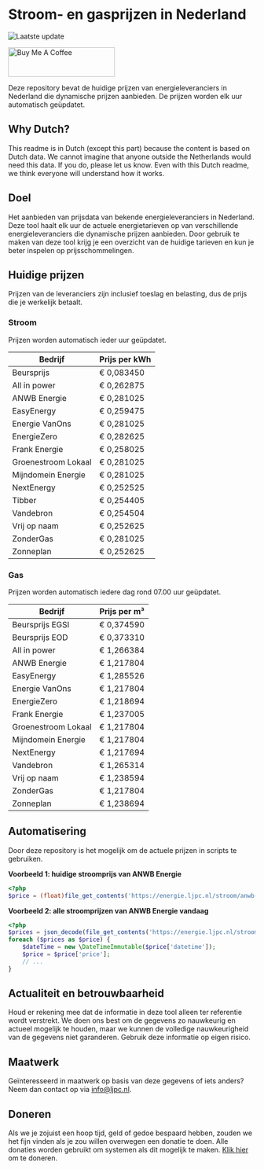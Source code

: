 # Stroom- en gasprijzen in Nederland

![Laatste update](https://img.shields.io/badge/laatste%20update-2024--08--16%2002%3A00%20CET-brightgreen)

<a href="https://www.buymeacoffee.com/Lars-" target="_blank"><img src="https://cdn.buymeacoffee.com/buttons/v2/default-orange.png" alt="Buy Me A Coffee" height="60" style="height: 60px !important;width: 217px !important;" ></a>

Deze repository bevat de huidige prijzen van energieleveranciers in Nederland die dynamische prijzen aanbieden. De prijzen worden elk uur automatisch geüpdatet.

## Why Dutch?

This readme is in Dutch (except this part) because the content is based on Dutch data. We cannot imagine that anyone outside the Netherlands would need this data. If you do, please let us know. Even with this Dutch readme, we think
everyone will understand how it works.

## Doel

Het aanbieden van prijsdata van bekende energieleveranciers in Nederland. Deze tool haalt elk uur de actuele energietarieven op van verschillende energieleveranciers die dynamische prijzen aanbieden. Door gebruik te maken van deze tool
krijg je een overzicht van de huidige tarieven en kun je beter inspelen op prijsschommelingen.

## Huidige prijzen

Prijzen van de leveranciers zijn inclusief toeslag en belasting, dus de prijs die je werkelijk betaalt.

### Stroom

Prijzen worden automatisch ieder uur geüpdatet.

 Bedrijf | Prijs per kWh 
---------|---------------
Beursprijs | € 0,083450
All in power | € 0,262875
ANWB Energie | € 0,281025
EasyEnergy | € 0,259475
Energie VanOns | € 0,281025
EnergieZero | € 0,282625
Frank Energie | € 0,258025
Groenestroom Lokaal | € 0,281025
Mijndomein Energie | € 0,281025
NextEnergy | € 0,252525
Tibber | € 0,254405
Vandebron | € 0,254504
Vrij op naam | € 0,252625
ZonderGas | € 0,281025
Zonneplan | € 0,252625


### Gas

Prijzen worden automatisch iedere dag rond 07.00 uur geüpdatet.

 Bedrijf | Prijs per m³ 
---------|--------------
Beursprijs EGSI | € 0,374590
Beursprijs EOD | € 0,373310
All in power | € 1,266384
ANWB Energie | € 1,217804
EasyEnergy | € 1,285526
Energie VanOns | € 1,217804
EnergieZero | € 1,218694
Frank Energie | € 1,237005
Groenestroom Lokaal | € 1,217804
Mijndomein Energie | € 1,217804
NextEnergy | € 1,217694
Vandebron | € 1,265314
Vrij op naam | € 1,238594
ZonderGas | € 1,217804
Zonneplan | € 1,238694


## Automatisering

Door deze repository is het mogelijk om de actuele prijzen in scripts te gebruiken.

**Voorbeeld 1: huidige stroomprijs van ANWB Energie**

```php
<?php
$price = (float)file_get_contents('https://energie.ljpc.nl/stroom/anwb-energie-nu.txt');

```

**Voorbeeld 2: alle stroomprijzen van ANWB Energie vandaag**

```php
<?php
$prices = json_decode(file_get_contents('https://energie.ljpc.nl/stroom/all-in-power-vandaag.json'),true);
foreach ($prices as $price) {
    $dateTime = new \DateTimeImmutable($price['datetime']);
    $price = $price['price'];
    // ...
}
```

## Actualiteit en betrouwbaarheid

Houd er rekening mee dat de informatie in deze tool alleen ter referentie wordt verstrekt. We doen ons best om de gegevens zo nauwkeurig en actueel mogelijk te houden, maar we kunnen de volledige nauwkeurigheid van de gegevens niet
garanderen. Gebruik deze informatie op eigen risico.

## Maatwerk

Geïnteresseerd in maatwerk op basis van deze gegevens of iets anders? Neem dan contact op
via [info@ljpc.nl](mailto:info@ljpc.nl?subject=Energie%20prijzen).

## Doneren

Als we je zojuist een hoop tijd, geld of gedoe bespaard hebben, zouden we het fijn vinden als je zou willen overwegen een
donatie te doen. Alle donaties worden gebruikt om systemen als dit mogelijk te
maken. [Klik hier](https://www.buymeacoffee.com/Lars-) om te doneren.
